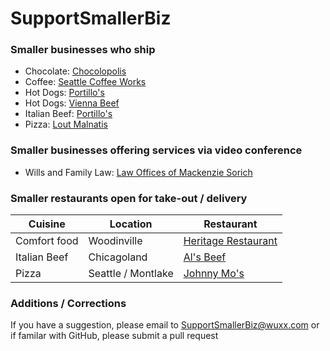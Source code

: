 # SupportSmallerBiz

### Smaller businesses who ship
* Chocolate: [Chocolopolis](https://www.chocolopolis.com/)
* Coffee: [Seattle Coffee Works](https://www.seattlecoffeeworks.com/)
* Hot Dogs: [Portillo's](https://www.portillos.com/index-shop-and-ship.html)
* Hot Dogs: [Vienna Beef](https://www.tastesofchicago.com/category/Vienna_Beef)
* Italian Beef: [Portillo's](https://www.portillos.com/index-shop-and-ship.html)
* Pizza: [Lout Malnatis](https://www.tastesofchicago.com/category/Lou_Malnatis_Pizza)

### Smaller businesses offering services via video conference
* Wills and Family Law: [Law Offices of Mackenzie Sorich](https://www.sorichlaw.com/)

### Smaller restaurants open for take-out / delivery
| Cuisine | Location | Restaurant |
| --- | --- | --- |
| Comfort food | Woodinville | [Heritage Restaurant](https://heritagewoodinville.com/) |
| Italian Beef | Chicagoland | [Al's Beef](https://www.alsbeef.com/) |
| Pizza | Seattle / Montlake | [Johnny Mo's](https://www.johnnymos.com/) |

### Additions / Corrections
If you have a suggestion, please email to SupportSmallerBiz@wuxx.com or if familar with GitHub, please submit a pull request
